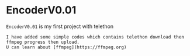# EncoderV0.01
`EncoderV0.01` is my first project with telethon

```
I have added some simple codes which contains telethon download then ffmpeg progress then upload. 
U can learn about [ffmpeg](https://ffmpeg.org)
```
